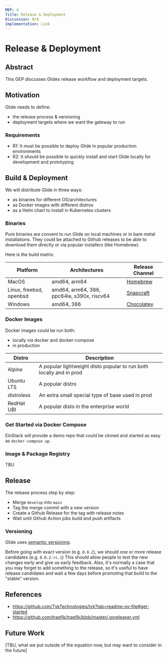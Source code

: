 ```yaml
---
MEP: 4
Title: Release & Deployment
Discussion: N/A
Implementation: Link
---
```


# Release & Deployment

## Abstract

This GEP discusses Glides release workflow and deployment targets.

## Motivation

Glide needs to define:

- the release process & versioning
- deployment targets where we want the gateway to run 

### Requirements

- R1: It must be possible to deploy Glide in popular production environments
- R2: It should be possible to quickly install and start Glide locally for development and prototyping

## Build & Deployment

We will distribute Glide in three ways:
- as binaries for different OS/architectures
- as Docker images with different distros
- as a Helm chart to install in Kubernetes clusters

### Binaries

Pure binaries are convent to run Glide on local machines or in bare metal installations.
They could be attached to Github releases to be able to download them directly or via popular installers (like Homebrew).

Here is the build matrix:

| Platform                 | Architectures                               | Release Channel                               |
|--------------------------|---------------------------------------------|-----------------------------------------------|
| MacOS                    | amd64, arm64                                | [Homebrew](https://brew.sh/)                  |
| Linux, freebsd, openbsd  | amd64, arm64, 386, ppc64le, s390x, riscv64  | [Snapcraft](https://snapcraft.io/)            |
| Windows                  | amd64, 386                                  | [Chocolatey](https://chocolatey.org/)         |

### Docker Images

Docker images could be run both:
- locally via docker and docker-compose
- in production

| Distro     | Description                                                         |
|------------|---------------------------------------------------------------------|
| Alpine     | A popular lightweight disto popular to run both locally and in prod |
| Ubuntu LTS | A popular distro                                                    |
| distroless | An extra small special type of base used in prod                    |
| RedHat UBI | A popular disto in the enterprise world                             |


### Get Started via Docker Compose

EinStack will provide a demo repo that could be cloned and started as easy as `docker-compose up`.

### Image & Package Registry

TBU

## Release

The release process step by step:

- Merge `develop` into `main`
- Tag the merge commit with a new version
- Create a Github Release for the tag with release notes
- Wait until Github Action jobs build and push artifacts

### Versioning

Glide uses [semantic versioning](https://semver.org/). 

Before going with exact version (e.g. `0.0.2`), we should one or more release candidates (e.g. `0.0.2-rc.1`)
This should allow people to test the new changes early and give us early feedback. 
Also, it's normally a case that you may forget to add something to the release, so it's useful to have release candidates and wait a few days before promoting that build to the "stable" version. 

## References

- https://github.com/TykTechnologies/tyk?tab=readme-ov-file#get-started
- https://github.com/traefik/traefik/blob/master/.goreleaser.yml

## Future Work

[TBU, what we put outside of the equation now, but may want to consider in the future]
